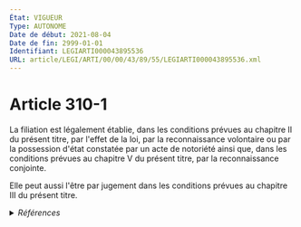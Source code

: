 ```yaml
---
État: VIGUEUR
Type: AUTONOME
Date de début: 2021-08-04
Date de fin: 2999-01-01
Identifiant: LEGIARTI000043895536
URL: article/LEGI/ARTI/00/00/43/89/55/LEGIARTI000043895536.xml
---
```


<h1>Article 310-1</h1>

La filiation est légalement établie, dans les conditions prévues au chapitre II
du présent titre, par l'effet de la loi, par la reconnaissance volontaire ou par
la possession d'état constatée par un acte de notoriété ainsi que, dans les
conditions prévues au chapitre V du présent titre, par la reconnaissance
conjointe.<br />

Elle peut aussi l'être par jugement dans les conditions prévues au chapitre III
du présent titre.


<details>
  <summary><em>Références</em></summary>

  <h2>Articles faisant référence à l'article</h2>
  
  <ul>
    <li>
      <a href="https://legal.tricoteuses.fr//redirection/LEGIARTI000043886083?vers=git&vers=legifrance">LOI n° 2021-1017 du 2 août 2021 relative à la bioéthique - article 6 PARTIELLEMENT_MODIF VIGUEUR, en vigueur depuis le 2021-08-04</a> MODIFIE source
    </li>
  </ul>
  
  <h2>Références faites par l'article</h2>
  
  <ul>
    <li>
      2021-08-02 MODIFIE cible <a href="https://legal.tricoteuses.fr//redirection/LEGIARTI000043886083?vers=git&vers=legifrance">LOI n° 2021-1017 du 2 août 2021 relative à la bioéthique - article 6 PARTIELLEMENT_MODIF VIGUEUR, en vigueur depuis le 2021-08-04</a>
    </li>
    <li>
      2999-01-01 CONCORDE source <a href="https://legal.tricoteuses.fr//redirection/LEGIARTI000006424526?vers=git&vers=legifrance">Code civil - article 310 AUTONOME TRANSFERE, en vigueur du 1976-01-01 au 2006-07-01</a>
    </li>
    <li>
      CODIFICATION source Loi 1803-03-14
    </li>
  </ul>
</details>
